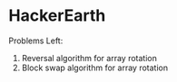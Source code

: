 # HackerEarth
Problems Left:

1. Reversal algorithm for array rotation
2. Block swap algorithm for array rotation
